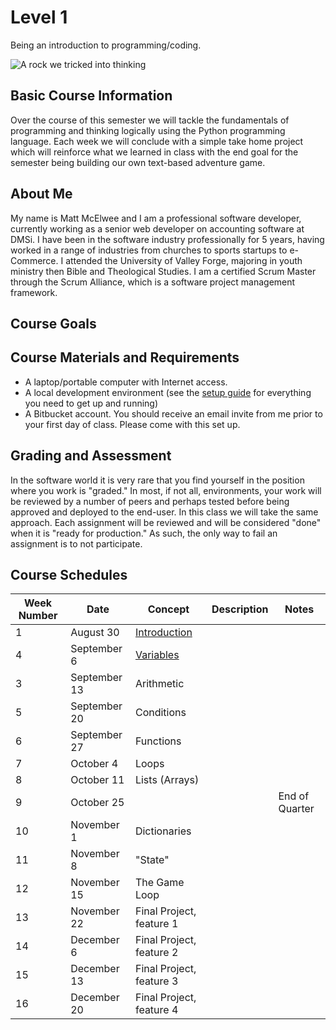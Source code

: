 # Level 1
Being an introduction to programming/coding.

![A rock we tricked into thinking](https://i.imgur.com/nVcWNWy.png)

## Basic Course Information
Over the course of this semester we will tackle the fundamentals of programming and thinking logically using the Python programming language. Each week we will conclude with a simple take home project which will reinforce what we learned in class with the end goal for the semester being building our own text-based adventure game.

## About Me

My name is Matt McElwee and I am a professional software developer, currently working as a senior web developer on accounting software at DMSi.
I have been in the software industry professionally for 5 years, having worked in a range of industries from churches to sports startups to e-Commerce.
I attended the University of Valley Forge, majoring in youth ministry then Bible and Theological Studies. I am a certified Scrum Master through the Scrum Alliance, which is a software project management framework.

## Course Goals

## Course Materials and Requirements
- A laptop/portable computer with Internet access.
- A local development environment (see the [setup guide](https://gist.github.com/Renddslow/3ee1cf06d210c82a808fc54baaf11225) for everything you need to get up and running)
- A Bitbucket account. You should receive an email invite from me prior to your first day of class. Please come with this set up.


## Grading and Assessment
In the software world it is very rare that you find yourself in the position where you work is "graded." In most, if not all, environments, your work will be reviewed by a number of peers and perhaps tested before being approved and deployed to the end-user.
In this class we will take the same approach. Each assignment will be reviewed and will be considered "done" when it is "ready for production." As such, the only way to fail an assignment is to not participate.


## Course Schedules

| Week Number | Date | Concept | Description | Notes
| --- | --- | --- | --- | ---
| 1 | August 30 | [Introduction](/plans/101-introduction.md)  
| 4 | September 6 | [Variables](/plans/102-variables.md)
| 3 | September 13 | Arithmetic
| 5 | September 20 | Conditions
| 6 | September 27 | Functions
| 7 | October 4 | Loops
| 8 | October 11 | Lists (Arrays)
| 9 | October 25 | | | End of Quarter
| 10 | November 1 | Dictionaries
| 11 | November 8 | "State"
| 12 | November 15 | The Game Loop
| 13 | November 22 | Final Project, feature 1
| 14 | December 6 | Final Project, feature 2
| 15 | December 13 | Final Project, feature 3
| 16 | December 20 | Final Project, feature 4
